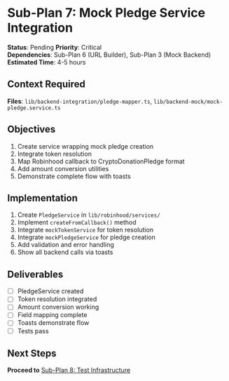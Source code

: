 # Sub-Plan 7: Mock Pledge Service Integration

**Status**: Pending
**Priority**: Critical  
**Dependencies**: Sub-Plan 6 (URL Builder), Sub-Plan 3 (Mock Backend)
**Estimated Time**: 4-5 hours

## Context Required

**Files**: `lib/backend-integration/pledge-mapper.ts`, `lib/backend-mock/mock-pledge.service.ts`

## Objectives

1. Create service wrapping mock pledge creation
2. Integrate token resolution
3. Map Robinhood callback to CryptoDonationPledge format
4. Add amount conversion utilities
5. Demonstrate complete flow with toasts

## Implementation

1. Create `PledgeService` in `lib/robinhood/services/`
2. Implement `createFromCallback()` method
3. Integrate `mockTokenService` for token resolution
4. Integrate `mockPledgeService` for pledge creation
5. Add validation and error handling
6. Show all backend calls via toasts

## Deliverables

- [ ] PledgeService created
- [ ] Token resolution integrated
- [ ] Amount conversion working
- [ ] Field mapping complete
- [ ] Toasts demonstrate flow
- [ ] Tests pass

## Next Steps

**Proceed to** [Sub-Plan 8: Test Infrastructure](./sub-plan-8-test-infrastructure.md)

